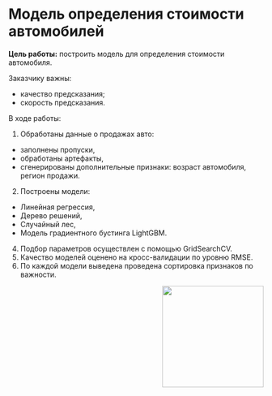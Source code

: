 
 <h1> 
  Модель определения стоимости автомобилей
</h1>

 **Цель работы:** построить модель для определения стоимости автомобиля. 

Заказчику важны:
- качество предсказания;
- скорость предсказания.

В ходе работы:
1. Обработаны данные о продажах авто: 
- заполнены пропуски, 
- обработаны артефакты, 
- сгенерированы дополнительные признаки: возраст автомобиля, регион продажи. 
2. Построены модели:
- Линейная регрессия, 
- Дерево решений, 
- Случайный лес, 
- Модель градиентного бустинга LightGBM.
4. Подбор параметров осуществлен с помощью GridSearchCV.
5. Качество моделей оценено на кросс-валидации по уровню RMSE.
6. По каждой модели выведена проведена сортировка признаков по важности.
<div id="header" align="right">
  <img src="https://www.ccarprice.com/products/Mercedes-Benz-AMG-GT-Roadstar-2020.jpg" width="200"/>
</div>
